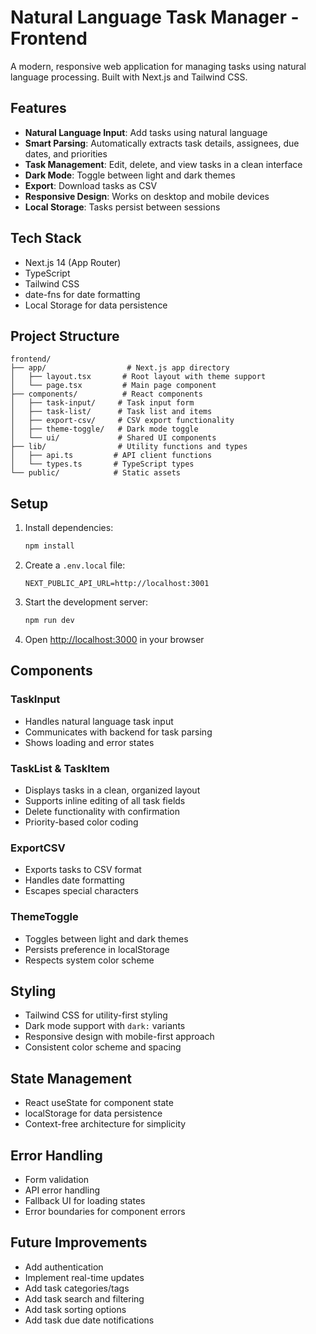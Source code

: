 # Natural Language Task Manager - Frontend

A modern, responsive web application for managing tasks using natural language processing. Built with Next.js and Tailwind CSS.

## Features

- **Natural Language Input**: Add tasks using natural language
- **Smart Parsing**: Automatically extracts task details, assignees, due dates, and priorities
- **Task Management**: Edit, delete, and view tasks in a clean interface
- **Dark Mode**: Toggle between light and dark themes
- **Export**: Download tasks as CSV
- **Responsive Design**: Works on desktop and mobile devices
- **Local Storage**: Tasks persist between sessions

## Tech Stack

- Next.js 14 (App Router)
- TypeScript
- Tailwind CSS
- date-fns for date formatting
- Local Storage for data persistence

## Project Structure

```
frontend/
├── app/                  # Next.js app directory
│   ├── layout.tsx       # Root layout with theme support
│   └── page.tsx         # Main page component
├── components/          # React components
│   ├── task-input/     # Task input form
│   ├── task-list/      # Task list and items
│   ├── export-csv/     # CSV export functionality
│   ├── theme-toggle/   # Dark mode toggle
│   └── ui/             # Shared UI components
├── lib/                # Utility functions and types
│   ├── api.ts         # API client functions
│   └── types.ts       # TypeScript types
└── public/            # Static assets
```

## Setup

1. Install dependencies:
   ```bash
   npm install
   ```

2. Create a `.env.local` file:
   ```env
   NEXT_PUBLIC_API_URL=http://localhost:3001
   ```

3. Start the development server:
   ```bash
   npm run dev
   ```

4. Open [http://localhost:3000](http://localhost:3000) in your browser

## Components

### TaskInput
- Handles natural language task input
- Communicates with backend for task parsing
- Shows loading and error states

### TaskList & TaskItem
- Displays tasks in a clean, organized layout
- Supports inline editing of all task fields
- Delete functionality with confirmation
- Priority-based color coding

### ExportCSV
- Exports tasks to CSV format
- Handles date formatting
- Escapes special characters

### ThemeToggle
- Toggles between light and dark themes
- Persists preference in localStorage
- Respects system color scheme

## Styling

- Tailwind CSS for utility-first styling
- Dark mode support with `dark:` variants
- Responsive design with mobile-first approach
- Consistent color scheme and spacing

## State Management

- React useState for component state
- localStorage for data persistence
- Context-free architecture for simplicity

## Error Handling

- Form validation
- API error handling
- Fallback UI for loading states
- Error boundaries for component errors

## Future Improvements

- Add authentication
- Implement real-time updates
- Add task categories/tags
- Add task search and filtering
- Add task sorting options
- Add task due date notifications
